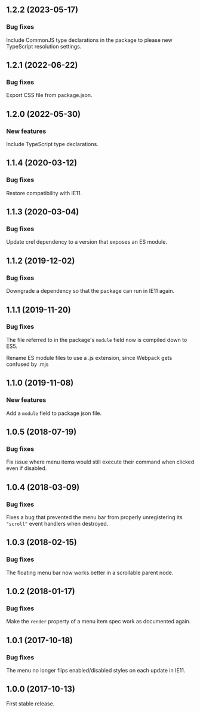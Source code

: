 ## 1.2.2 (2023-05-17)

### Bug fixes

Include CommonJS type declarations in the package to please new TypeScript resolution settings.

## 1.2.1 (2022-06-22)

### Bug fixes

Export CSS file from package.json.

## 1.2.0 (2022-05-30)

### New features

Include TypeScript type declarations.

## 1.1.4 (2020-03-12)

### Bug fixes

Restore compatibility with IE11.

## 1.1.3 (2020-03-04)

### Bug fixes

Update crel dependency to a version that exposes an ES module.

## 1.1.2 (2019-12-02)

### Bug fixes

Downgrade a dependency so that the package can run in IE11 again.

## 1.1.1 (2019-11-20)

### Bug fixes

The file referred to in the package's `module` field now is compiled down to ES5.

Rename ES module files to use a .js extension, since Webpack gets confused by .mjs

## 1.1.0 (2019-11-08)

### New features

Add a `module` field to package json file.

## 1.0.5 (2018-07-19)

### Bug fixes

Fix issue where menu items would still execute their command when clicked even if disabled.

## 1.0.4 (2018-03-09)

### Bug fixes

Fixes a bug that prevented the menu bar from properly unregistering its `"scroll"` event handlers when destroyed.

## 1.0.3 (2018-02-15)

### Bug fixes

The floating menu bar now works better in a scrollable parent node.

## 1.0.2 (2018-01-17)

### Bug fixes

Make the `render` property of a menu item spec work as documented again.

## 1.0.1 (2017-10-18)

### Bug fixes
    
The menu no longer flips enabled/disabled styles on each update in IE11.

## 1.0.0 (2017-10-13)

First stable release.
